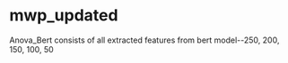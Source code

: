 # mwp_updated
Anova_Bert consists of all extracted features from bert model--250, 200, 150, 100, 50
